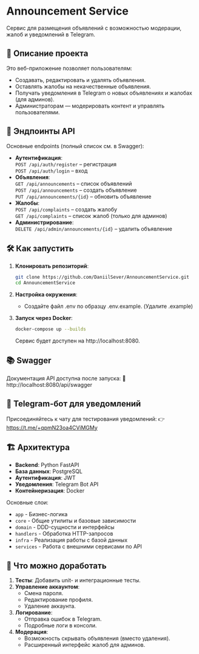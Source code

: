 # Announcement Service

Сервис для размещения объявлений с возможностью модерации, жалоб и уведомлений в Telegram.

## 📌 Описание проекта

Это веб-приложение позволяет пользователям:
- Создавать, редактировать и удалять объявления.
- Оставлять жалобы на некачественные объявления.
- Получать уведомления в Telegram о новых объявлениях и жалобах (для админов).
- Администраторам — модерировать контент и управлять пользователями.

## 🚀 Эндпоинты API

Основные endpoints (полный список см. в Swagger):
- **Аутентификация**:  
  `POST /api/auth/register` – регистрация  
  `POST /api/auth/login` – вход  
- **Объявления**:  
  `GET /api/announcements` – список объявлений  
  `POST /api/announcements` – создать объявление  
  `PUT /api/announcements/{id}` – обновить объявление  
- **Жалобы**:  
  `POST /api/complaints` – создать жалобу  
  `GET /api/complaints` – список жалоб (только для админов)  
- **Администрирование**:  
  `DELETE /api/admin/announcements/{id}` – удалить объявление  

## 🛠️ Как запустить

1. **Клонировать репозиторий**:
    ```bash
    git clone https://github.com/DaniilSever/AnnouncementService.git
    cd AnnouncementService
    ```
    
2. **Настройка окружения**:
    - Создайте файл .env по образцу .env.example. (Удалите .example)

3. **Запуск через Docker**:
    ```bash
    docker-compose up --builds
    ```
    Сервис будет доступен на http://localhost:8080.

## 📚 Swagger
Документация API доступна после запуска: 🔗 http://localhost:8080/api/swagger

## 🤖 Telegram-бот для уведомлений
Присоединяйтесь к чату для тестирования уведомлений: 👉 https://t.me/+qpmN23oa4CViMGMy

## 🏗️ Архитектура
- **Backend**: Python FastAPI
- **База данных**: PostgreSQL
- **Аутентификация**: JWT
- **Уведомления**: Telegram Bot API
- **Контейнеризация**: Docker

Основные слои:
- `app` - Бизнес-логика
- `core` - Общие утилиты и базовые зависимости
- `domain` - DDD-сущности и интерфейсы
- `handlers` - Обработка HTTP-запросов 
- `infra` - Реализация работы с базой данных
- `services` - Работа с внешними сервисами по API

## 🔧 Что можно доработать
1) **Тесты**: Добавить unit- и интеграционные тесты.
2) **Управление аккаунтом**:
    - Смена пароля.
    - Редактирование профиля.
    - Удаление аккаунта.
3) **Логирование**:
    - Отправка ошибок в Telegram.
    - Подробные логи в консоли.
4) **Модерация**:
    - Возможность скрывать объявления (вместо удаления).
    - Расширенный интерфейс жалоб для админов.